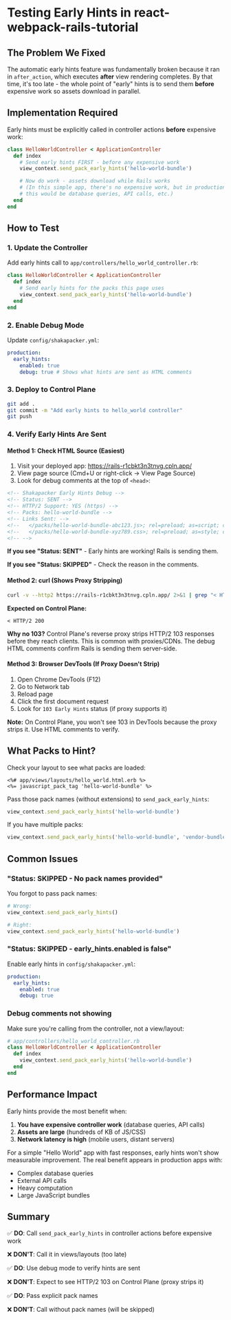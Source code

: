 # Testing Early Hints in react-webpack-rails-tutorial

## The Problem We Fixed

The automatic early hints feature was fundamentally broken because it ran in `after_action`, which executes **after** view rendering completes. By that time, it's too late - the whole point of "early" hints is to send them **before** expensive work so assets download in parallel.

## Implementation Required

Early hints must be explicitly called in controller actions **before** expensive work:

```ruby
class HelloWorldController < ApplicationController
  def index
    # Send early hints FIRST - before any expensive work
    view_context.send_pack_early_hints('hello-world-bundle')

    # Now do work - assets download while Rails works
    # (In this simple app, there's no expensive work, but in production
    # this would be database queries, API calls, etc.)
  end
end
```

## How to Test

### 1. Update the Controller

Add early hints call to `app/controllers/hello_world_controller.rb`:

```ruby
class HelloWorldController < ApplicationController
  def index
    # Send early hints for the packs this page uses
    view_context.send_pack_early_hints('hello-world-bundle')
  end
end
```

### 2. Enable Debug Mode

Update `config/shakapacker.yml`:

```yaml
production:
  early_hints:
    enabled: true
    debug: true # Shows what hints are sent as HTML comments
```

### 3. Deploy to Control Plane

```bash
git add .
git commit -m "Add early hints to hello_world controller"
git push
```

### 4. Verify Early Hints Are Sent

#### Method 1: Check HTML Source (Easiest)

1. Visit your deployed app: https://rails-r1cbkt3n3tnvg.cpln.app/
2. View page source (Cmd+U or right-click → View Page Source)
3. Look for debug comments at the top of `<head>`:

```html
<!-- Shakapacker Early Hints Debug -->
<!-- Status: SENT -->
<!-- HTTP/2 Support: YES (https) -->
<!-- Packs: hello-world-bundle -->
<!-- Links Sent: -->
<!--   </packs/hello-world-bundle-abc123.js>; rel=preload; as=script; crossorigin="anonymous" -->
<!--   </packs/hello-world-bundle-xyz789.css>; rel=preload; as=style; crossorigin="anonymous" -->
<!-- -->
```

**If you see "Status: SENT"** - Early hints are working! Rails is sending them.

**If you see "Status: SKIPPED"** - Check the reason in the comments.

#### Method 2: curl (Shows Proxy Stripping)

```bash
curl -v --http2 https://rails-r1cbkt3n3tnvg.cpln.app/ 2>&1 | grep "< HTTP"
```

**Expected on Control Plane:**

```
< HTTP/2 200
```

**Why no 103?** Control Plane's reverse proxy strips HTTP/2 103 responses before they reach clients. This is common with proxies/CDNs. The debug HTML comments confirm Rails is sending them server-side.

#### Method 3: Browser DevTools (If Proxy Doesn't Strip)

1. Open Chrome DevTools (F12)
2. Go to Network tab
3. Reload page
4. Click the first document request
5. Look for `103 Early Hints` status (if proxy supports it)

**Note:** On Control Plane, you won't see 103 in DevTools because the proxy strips it. Use HTML comments to verify.

## What Packs to Hint?

Check your layout to see what packs are loaded:

```erb
<%# app/views/layouts/hello_world.html.erb %>
<%= javascript_pack_tag 'hello-world-bundle' %>
```

Pass those pack names (without extensions) to `send_pack_early_hints`:

```ruby
view_context.send_pack_early_hints('hello-world-bundle')
```

If you have multiple packs:

```ruby
view_context.send_pack_early_hints('hello-world-bundle', 'vendor-bundle')
```

## Common Issues

### "Status: SKIPPED - No pack names provided"

You forgot to pass pack names:

```ruby
# Wrong:
view_context.send_pack_early_hints()

# Right:
view_context.send_pack_early_hints('hello-world-bundle')
```

### "Status: SKIPPED - early_hints.enabled is false"

Enable early hints in `config/shakapacker.yml`:

```yaml
production:
  early_hints:
    enabled: true
    debug: true
```

### Debug comments not showing

Make sure you're calling from the controller, not a view/layout:

```ruby
# app/controllers/hello_world_controller.rb
class HelloWorldController < ApplicationController
  def index
    view_context.send_pack_early_hints('hello-world-bundle')
  end
end
```

## Performance Impact

Early hints provide the most benefit when:

1. **You have expensive controller work** (database queries, API calls)
2. **Assets are large** (hundreds of KB of JS/CSS)
3. **Network latency is high** (mobile users, distant servers)

For a simple "Hello World" app with fast responses, early hints won't show measurable improvement. The real benefit appears in production apps with:

- Complex database queries
- External API calls
- Heavy computation
- Large JavaScript bundles

## Summary

✅ **DO**: Call `send_pack_early_hints` in controller actions before expensive work

❌ **DON'T**: Call it in views/layouts (too late)

✅ **DO**: Use debug mode to verify hints are sent

❌ **DON'T**: Expect to see HTTP/2 103 on Control Plane (proxy strips it)

✅ **DO**: Pass explicit pack names

❌ **DON'T**: Call without pack names (will be skipped)
